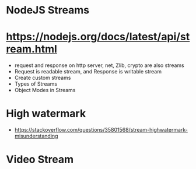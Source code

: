 # NodeJS Streams

# https://nodejs.org/docs/latest/api/stream.html

- request and response on http server, net, Zlib, crypto are also streams
- Request is readable stream, and Response is writable stream
- Create custom streams
- Types of Streams
- Object Modes in Streams

# High watermark
- https://stackoverflow.com/questions/35801568/stream-highwatermark-misunderstanding


# Video Stream


